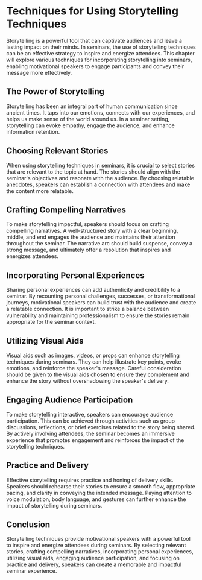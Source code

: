 Techniques for Using Storytelling Techniques
=====================================================



Storytelling is a powerful tool that can captivate audiences and leave a lasting impact on their minds. In seminars, the use of storytelling techniques can be an effective strategy to inspire and energize attendees. This chapter will explore various techniques for incorporating storytelling into seminars, enabling motivational speakers to engage participants and convey their message more effectively.

The Power of Storytelling
-------------------------

Storytelling has been an integral part of human communication since ancient times. It taps into our emotions, connects with our experiences, and helps us make sense of the world around us. In a seminar setting, storytelling can evoke empathy, engage the audience, and enhance information retention.

Choosing Relevant Stories
-------------------------

When using storytelling techniques in seminars, it is crucial to select stories that are relevant to the topic at hand. The stories should align with the seminar's objectives and resonate with the audience. By choosing relatable anecdotes, speakers can establish a connection with attendees and make the content more relatable.

Crafting Compelling Narratives
------------------------------

To make storytelling impactful, speakers should focus on crafting compelling narratives. A well-structured story with a clear beginning, middle, and end engages the audience and maintains their attention throughout the seminar. The narrative arc should build suspense, convey a strong message, and ultimately offer a resolution that inspires and energizes attendees.

Incorporating Personal Experiences
----------------------------------

Sharing personal experiences can add authenticity and credibility to a seminar. By recounting personal challenges, successes, or transformational journeys, motivational speakers can build trust with the audience and create a relatable connection. It is important to strike a balance between vulnerability and maintaining professionalism to ensure the stories remain appropriate for the seminar context.

Utilizing Visual Aids
---------------------

Visual aids such as images, videos, or props can enhance storytelling techniques during seminars. They can help illustrate key points, evoke emotions, and reinforce the speaker's message. Careful consideration should be given to the visual aids chosen to ensure they complement and enhance the story without overshadowing the speaker's delivery.

Engaging Audience Participation
-------------------------------

To make storytelling interactive, speakers can encourage audience participation. This can be achieved through activities such as group discussions, reflections, or brief exercises related to the story being shared. By actively involving attendees, the seminar becomes an immersive experience that promotes engagement and reinforces the impact of the storytelling techniques.

Practice and Delivery
---------------------

Effective storytelling requires practice and honing of delivery skills. Speakers should rehearse their stories to ensure a smooth flow, appropriate pacing, and clarity in conveying the intended message. Paying attention to voice modulation, body language, and gestures can further enhance the impact of storytelling during seminars.

Conclusion
----------

Storytelling techniques provide motivational speakers with a powerful tool to inspire and energize attendees during seminars. By selecting relevant stories, crafting compelling narratives, incorporating personal experiences, utilizing visual aids, engaging audience participation, and focusing on practice and delivery, speakers can create a memorable and impactful seminar experience.
